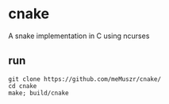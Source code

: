 # cnake
A snake implementation in C using ncurses

## run
```
git clone https://github.com/meMuszr/cnake/
cd cnake
make; build/cnake
````
